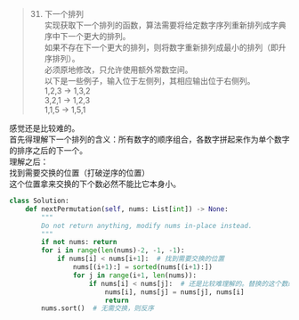 > 31. 下一个排列  
实现获取下一个排列的函数，算法需要将给定数字序列重新排列成字典序中下一个更大的排列。  
如果不存在下一个更大的排列，则将数字重新排列成最小的排列（即升序排列）。  
必须原地修改，只允许使用额外常数空间。  
以下是一些例子，输入位于左侧列，其相应输出位于右侧列。  
1,2,3 → 1,3,2  
3,2,1 → 1,2,3  
1,1,5 → 1,5,1

感觉还是比较难的。  
首先得理解下一个排列的含义：所有数字的顺序组合，各数字拼起来作为单个数字的排序之后的下一个。  
理解之后：  
找到需要交换的位置（打破逆序的位置）  
这个位置拿来交换的下个数必然不能比它本身小。

```Python
class Solution:
    def nextPermutation(self, nums: List[int]) -> None:
        """
        Do not return anything, modify nums in-place instead.
        """
        if not nums: return
        for i in range(len(nums)-2, -1, -1):
            if nums[i] < nums[i+1]:  # 找到需要交换的位置
                nums[(i+1):] = sorted(nums[(i+1):])
                for j in range(i+1, len(nums)):
                    if nums[i] < nums[j]:  # 还是比较难理解的。替换的这个数必须必当前更大。
                        nums[i], nums[j] = nums[j], nums[i]
                        return
        nums.sort()  # 无需交换，则反序
```